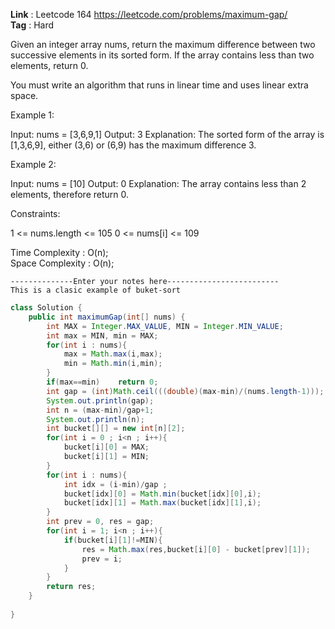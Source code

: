 
**Link** : Leetcode 164 https://leetcode.com/problems/maximum-gap/ \
**Tag** : Hard

Given an integer array nums, return the maximum difference between two successive elements in its sorted form. If the array contains less than two elements, return 0.

You must write an algorithm that runs in linear time and uses linear extra space.



Example 1:

Input: nums = [3,6,9,1]
Output: 3
Explanation: The sorted form of the array is [1,3,6,9], either (3,6) or (6,9) has the maximum difference 3.

Example 2:

Input: nums = [10]
Output: 0
Explanation: The array contains less than 2 elements, therefore return 0.


Constraints:

1 <= nums.length <= 105
0 <= nums[i] <= 109


Time Complexity : O(n);\
Space Complexity : O(n);


```textmate
--------------Enter your notes here-------------------------
This is a clasic example of buket-sort 

```

```java
class Solution {   
    public int maximumGap(int[] nums) {
        int MAX = Integer.MAX_VALUE, MIN = Integer.MIN_VALUE;
        int max = MIN, min = MAX;
        for(int i : nums){
            max = Math.max(i,max);
            min = Math.min(i,min);
        }
        if(max==min)    return 0;
        int gap = (int)Math.ceil(((double)(max-min)/(nums.length-1)));
        System.out.println(gap);
        int n = (max-min)/gap+1;
        System.out.println(n);
        int bucket[][] = new int[n][2];
        for(int i = 0 ; i<n ; i++){
            bucket[i][0] = MAX;
            bucket[i][1] = MIN;
        }
        for(int i : nums){
            int idx = (i-min)/gap ;
            bucket[idx][0] = Math.min(bucket[idx][0],i);
            bucket[idx][1] = Math.max(bucket[idx][1],i);
        }
        int prev = 0, res = gap;
        for(int i = 1; i<n ; i++){
            if(bucket[i][1]!=MIN){
                res = Math.max(res,bucket[i][0] - bucket[prev][1]);
                prev = i;
            }
        }
        return res;
    }
    
}
``` 








